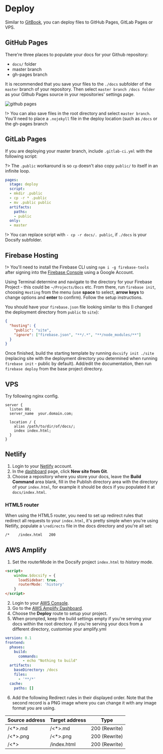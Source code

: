 # Deploy

Similar to [GitBook](https://www.gitbook.com), you can deploy files to GitHub Pages, GitLab Pages or VPS.

## GitHub Pages

There're three places to populate your docs for your Github repository:

- `docs/` folder
- master branch
- gh-pages branch

It is recommended that you save your files to the `./docs` subfolder of the `master` branch of your repository. Then select `master branch /docs folder` as your Github Pages source in your repositories' settings page.

![github pages](_images/deploy-github-pages.png)

!> You can also save files in the root directory and select `master branch`.
You'll need to place a `.nojekyll` file in the deploy location (such as `/docs` or the gh-pages branch

## GitLab Pages

If you are deploying your master branch, include `.gitlab-ci.yml` with the following script:

?> The `.public` workaround is so `cp` doesn't also copy `public/` to itself in an infinite loop.

```YAML
pages:
  stage: deploy
  script:
  - mkdir .public
  - cp -r * .public
  - mv .public public
  artifacts:
    paths:
    - public
  only:
  - master
```

!> You can replace script with `- cp -r docs/. public`, if `./docs` is your Docsify subfolder.

## Firebase Hosting

!> You'll need to install the Firebase CLI using `npm i -g firebase-tools` after signing into the [Firebase Console](https://console.firebase.google.com) using a Google Account.

Using Terminal determine and navigate to the directory for your Firebase Project - this could be `~/Projects/Docs` etc. From there, run `firebase init`, choosing `Hosting` from the menu (use **space** to select, **arrow keys** to change options and **enter** to confirm). Follow the setup instructions.

You should have your `firebase.json` file looking similar to this (I changed the deployment directory from `public` to `site`):

```json
{
  "hosting": {
    "public": "site",
    "ignore": ["firebase.json", "**/.*", "**/node_modules/**"]
  }
}
```

Once finished, build the starting template by running `docsify init ./site` (replacing site with the deployment directory you determined when running `firebase init` - public by default). Add/edit the documentation, then run `firebase deploy` from the base project directory.

## VPS

Try following nginx config.

```nginx
server {
  listen 80;
  server_name  your.domain.com;

  location / {
    alias /path/to/dir/of/docs/;
    index index.html;
  }
}
```

## Netlify

1.  Login to your [Netlify](https://www.netlify.com/) account.
2.  In the [dashboard](https://app.netlify.com/) page, click **New site from Git**.
3.  Choose a repository where you store your docs, leave the **Build Command** area blank, fill in the Publish directory area with the directory of your `index.html`, for example it should be docs if you populated it at `docs/index.html`.

### HTML5 router

When using the HTML5 router, you need to set up redirect rules that redirect all requests to your `index.html`, it's pretty simple when you're using Netlify, populate a `\redirects` file in the docs directory and you're all set:

```sh
/*    /index.html   200
```

## AWS Amplify

1. Set the routerMode in the Docsify project `index.html` to *history* mode.

```html
<script>
    window.$docsify = {
      loadSidebar: true,
      routerMode: 'history'
    }
</script>
```

2. Login to your [AWS Console](https://aws.amazon.com).
3. Go to the [AWS Amplify Dashboard](https://aws.amazon.com/amplify).
4. Choose the **Deploy** route to setup your project.
5. When prompted, keep the build settings empty if you're serving your docs within the root directory. If you're serving your docs from a different directory, customise your amplify.yml

```yml
version: 0.1
frontend:
  phases:
    build:
      commands: 
        - echo "Nothing to build"
  artifacts:
    baseDirectory: /docs
    files:
      - '**/*'
  cache:
    paths: []

```

6. Add the following Redirect rules in their displayed order. Note that the second record is a PNG image where you can change it with any image format you are using. 

| Source address | Target address | Type          |
|----------------|----------------|---------------|
| /<*>.md        | /<*>.md        | 200 (Rewrite) |
| /<*>.png       | /<*>.png       | 200 (Rewrite) |
| /<*>           | /index.html    | 200 (Rewrite) |        

